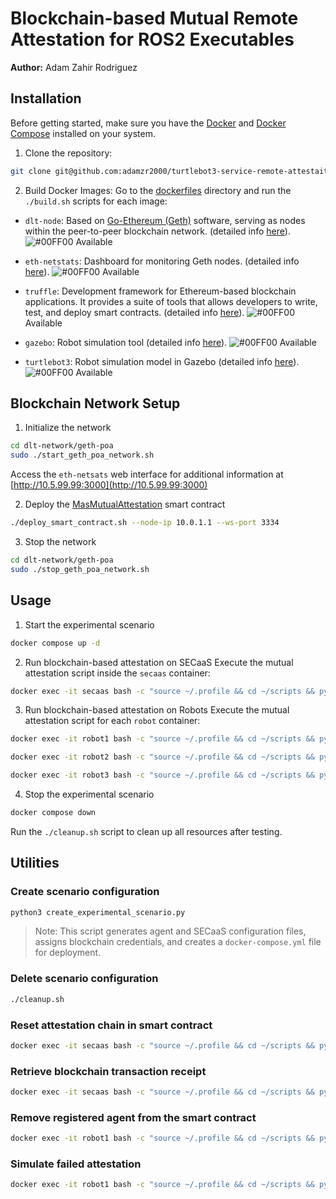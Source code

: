 # Blockchain-based Mutual Remote Attestation for ROS2 Executables

**Author:** Adam Zahir Rodriguez

## Installation
Before getting started, make sure you have the [Docker](https://docs.docker.com/engine/install/ubuntu/) and [Docker Compose](https://docs.docker.com/compose/install/linux/) installed on your system.

1. Clone the repository:
```bash
git clone git@github.com:adamzr2000/turtlebot3-service-remote-attestaition.git
```

2. Build Docker Images:
Go to the [dockerfiles](./dockerfiles) directory and run the `./build.sh` scripts for each image:

- `dlt-node`: Based on [Go-Ethereum (Geth)](https://geth.ethereum.org/docs) software, serving as nodes within the peer-to-peer blockchain network. (detailed info [here](./dockerfiles/dlt-node/)). ![#00FF00](https://via.placeholder.com/15/00ff00/000000?text=+) Available

- `eth-netstats`: Dashboard for monitoring Geth nodes. (detailed info [here](./dockerfiles/eth-netstats/)). ![#00FF00](https://via.placeholder.com/15/00ff00/000000?text=+) Available

- `truffle`: Development framework for Ethereum-based blockchain applications. It provides a suite of tools that allows developers to write, test, and deploy smart contracts. (detailed info [here](./dockerfiles/eth-netstats/)). ![#00FF00](https://via.placeholder.com/15/00ff00/000000?text=+) Available

- `gazebo`: Robot simulation tool (detailed info [here](./dockerfiles/gazebo-vnc/)). ![#00FF00](https://via.placeholder.com/15/00ff00/000000?text=+) Available

- `turtlebot3`: Robot simulation model in Gazebo (detailed info [here](./dockerfiles/turtlebot3/)). ![#00FF00](https://via.placeholder.com/15/00ff00/000000?text=+) Available

## Blockchain Network Setup
1. Initialize the network
```bash
cd dlt-network/geth-poa
sudo ./start_geth_poa_network.sh
```

Access the `eth-netsats` web interface for additional information at [http://10.5.99.99:3000](http://10.5.99.99:3000)

2. Deploy the [MasMutualAttestation](./smart-contracts/contracts/MasMutualAttestation.sol) smart contract
```bash
./deploy_smart_contract.sh --node-ip 10.0.1.1 --ws-port 3334 
```

3. Stop the network
```bash
cd dlt-network/geth-poa
sudo ./stop_geth_poa_network.sh
```

## Usage

1. Start the experimental scenario
```bash
docker compose up -d
```

2. Run blockchain-based attestation on SECaaS
Execute the mutual attestation script inside the `secaas` container:

```bash
docker exec -it secaas bash -c "source ~/.profile && cd ~/scripts && python3 mas_mutual_attestation.py --participant secaas"
```

3. Run blockchain-based attestation on Robots
Execute the mutual attestation script for each `robot` container:

```bash
docker exec -it robot1 bash -c "source ~/.profile && cd ~/scripts && python3 mas_mutual_attestation.py --participant agent --bootstrap"
```

```bash
docker exec -it robot2 bash -c "source ~/.profile && cd ~/scripts && python3 mas_mutual_attestation.py --participant agent --bootstrap"
```

```bash
docker exec -it robot3 bash -c "source ~/.profile && cd ~/scripts && python3 mas_mutual_attestation.py --participant agent --bootstrap"
```

4. Stop the experimental scenario
```bash
docker compose down
```

Run the `./cleanup.sh` script to clean up all resources after testing.

## Utilities

### Create scenario configuration
```bash
python3 create_experimental_scenario.py
```

> Note: This script generates agent and SECaaS configuration files, assigns blockchain credentials, and creates a `docker-compose.yml` file for deployment.

### Delete scenario configuration
```bash
./cleanup.sh
```

### Reset attestation chain in smart contract
```bash
docker exec -it secaas bash -c "source ~/.profile && cd ~/scripts && python3 mas_mutual_attestation.py --participant secaas --reset-chain"
```

### Retrieve blockchain transaction receipt
```bash
docker exec -it secaas bash -c "source ~/.profile && cd ~/scripts && python3 get_tx_receipt.py --eth-node-url ws://10.0.1.1:3334 --tx-hash <hash>"
```

### Remove registered agent from the smart contract
```bash
docker exec -it robot1 bash -c "source ~/.profile && cd ~/scripts && python3 mas_mutual_attestation.py --participant agent --remove-agent"
```

### Simulate failed attestation
```bash
docker exec -it robot1 bash -c "source ~/.profile && cd ~/scripts && python3 mas_mutual_attestation.py --participant agent --bootstrap --fail-attestation"
```

